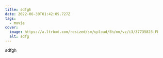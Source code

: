 ```yaml
---
title: sdfgh
date: 2022-06-30T01:42:09.727Z
tags:
  - movie
cover:
  image: https://a.ltrbxd.com/resized/sm/upload/5h/mn/vz/i3/37735823-FEA3-4DF6-A86D-28394558BAD8-1200-1200-675-675-crop-000000.jpg
  alt: sdfg
---
```

sdfgh